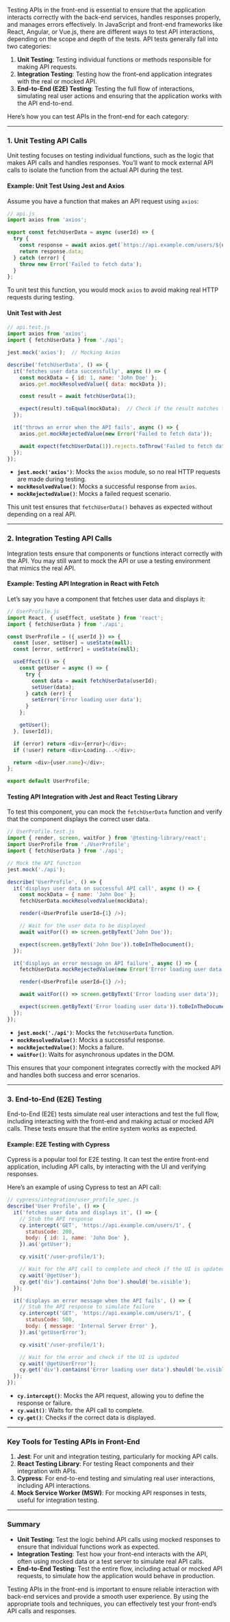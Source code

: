 Testing APIs in the front-end is essential to ensure that the application interacts correctly with the back-end services, handles responses properly, and manages errors effectively. In JavaScript and front-end frameworks like React, Angular, or Vue.js, there are different ways to test API interactions, depending on the scope and depth of the tests. API tests generally fall into two categories:

1. **Unit Testing**: Testing individual functions or methods responsible for making API requests.
2. **Integration Testing**: Testing how the front-end application integrates with the real or mocked API.
3. **End-to-End (E2E) Testing**: Testing the full flow of interactions, simulating real user actions and ensuring that the application works with the API end-to-end.

Here’s how you can test APIs in the front-end for each category:

---

### 1. **Unit Testing API Calls**

Unit testing focuses on testing individual functions, such as the logic that makes API calls and handles responses. You’ll want to mock external API calls to isolate the function from the actual API during the test.

#### Example: Unit Test Using Jest and Axios

Assume you have a function that makes an API request using `axios`:

```javascript
// api.js
import axios from 'axios';

export const fetchUserData = async (userId) => {
  try {
    const response = await axios.get(`https://api.example.com/users/${userId}`);
    return response.data;
  } catch (error) {
    throw new Error('Failed to fetch data');
  }
};
```

To unit test this function, you would mock `axios` to avoid making real HTTP requests during testing.

#### Unit Test with Jest

```javascript
// api.test.js
import axios from 'axios';
import { fetchUserData } from './api';

jest.mock('axios');  // Mocking Axios

describe('fetchUserData', () => {
  it('fetches user data successfully', async () => {
    const mockData = { id: 1, name: 'John Doe' };
    axios.get.mockResolvedValue({ data: mockData });

    const result = await fetchUserData(1);

    expect(result).toEqual(mockData);  // Check if the result matches the mock data
  });

  it('throws an error when the API fails', async () => {
    axios.get.mockRejectedValue(new Error('Failed to fetch data'));

    await expect(fetchUserData(1)).rejects.toThrow('Failed to fetch data');  // Ensure the error is thrown
  });
});
```

- **`jest.mock('axios')`**: Mocks the `axios` module, so no real HTTP requests are made during testing.
- **`mockResolvedValue()`**: Mocks a successful response from `axios`.
- **`mockRejectedValue()`**: Mocks a failed request scenario.

This unit test ensures that `fetchUserData()` behaves as expected without depending on a real API.

---

### 2. **Integration Testing API Calls**

Integration tests ensure that components or functions interact correctly with the API. You may still want to mock the API or use a testing environment that mimics the real API.

#### Example: Testing API Integration in React with Fetch

Let’s say you have a component that fetches user data and displays it:

```javascript
// UserProfile.js
import React, { useEffect, useState } from 'react';
import { fetchUserData } from './api';

const UserProfile = ({ userId }) => {
  const [user, setUser] = useState(null);
  const [error, setError] = useState(null);

  useEffect(() => {
    const getUser = async () => {
      try {
        const data = await fetchUserData(userId);
        setUser(data);
      } catch (err) {
        setError('Error loading user data');
      }
    };

    getUser();
  }, [userId]);

  if (error) return <div>{error}</div>;
  if (!user) return <div>Loading...</div>;

  return <div>{user.name}</div>;
};

export default UserProfile;
```

#### Testing API Integration with Jest and React Testing Library

To test this component, you can mock the `fetchUserData` function and verify that the component displays the correct user data.

```javascript
// UserProfile.test.js
import { render, screen, waitFor } from '@testing-library/react';
import UserProfile from './UserProfile';
import { fetchUserData } from './api';

// Mock the API function
jest.mock('./api');

describe('UserProfile', () => {
  it('displays user data on successful API call', async () => {
    const mockData = { name: 'John Doe' };
    fetchUserData.mockResolvedValue(mockData);

    render(<UserProfile userId={1} />);

    // Wait for the user data to be displayed
    await waitFor(() => screen.getByText('John Doe'));

    expect(screen.getByText('John Doe')).toBeInTheDocument();
  });

  it('displays an error message on API failure', async () => {
    fetchUserData.mockRejectedValue(new Error('Error loading user data'));

    render(<UserProfile userId={1} />);

    await waitFor(() => screen.getByText('Error loading user data'));

    expect(screen.getByText('Error loading user data')).toBeInTheDocument();
  });
});
```

- **`jest.mock('./api')`**: Mocks the `fetchUserData` function.
- **`mockResolvedValue()`**: Mocks a successful response.
- **`mockRejectedValue()`**: Mocks a failure.
- **`waitFor()`**: Waits for asynchronous updates in the DOM.

This ensures that your component integrates correctly with the mocked API and handles both success and error scenarios.

---

### 3. **End-to-End (E2E) Testing**

End-to-End (E2E) tests simulate real user interactions and test the full flow, including interacting with the front-end and making actual or mocked API calls. These tests ensure that the entire system works as expected.

#### Example: E2E Testing with Cypress

Cypress is a popular tool for E2E testing. It can test the entire front-end application, including API calls, by interacting with the UI and verifying responses.

Here’s an example of using Cypress to test an API call:

```javascript
// cypress/integration/user_profile_spec.js
describe('User Profile', () => {
  it('fetches user data and displays it', () => {
    // Stub the API response
    cy.intercept('GET', 'https://api.example.com/users/1', {
      statusCode: 200,
      body: { id: 1, name: 'John Doe' },
    }).as('getUser');

    cy.visit('/user-profile/1');

    // Wait for the API call to complete and check if the UI is updated
    cy.wait('@getUser');
    cy.get('div').contains('John Doe').should('be.visible');
  });

  it('displays an error message when the API fails', () => {
    // Stub the API response to simulate failure
    cy.intercept('GET', 'https://api.example.com/users/1', {
      statusCode: 500,
      body: { message: 'Internal Server Error' },
    }).as('getUserError');

    cy.visit('/user-profile/1');

    // Wait for the error and check if the UI is updated
    cy.wait('@getUserError');
    cy.get('div').contains('Error loading user data').should('be.visible');
  });
});
```

- **`cy.intercept()`**: Mocks the API request, allowing you to define the response or failure.
- **`cy.wait()`**: Waits for the API call to complete.
- **`cy.get()`**: Checks if the correct data is displayed.

---

### Key Tools for Testing APIs in Front-End

1. **Jest**: For unit and integration testing, particularly for mocking API calls.
2. **React Testing Library**: For testing React components and their integration with APIs.
3. **Cypress**: For end-to-end testing and simulating real user interactions, including API interactions.
4. **Mock Service Worker (MSW)**: For mocking API responses in tests, useful for integration testing.

---

### Summary

- **Unit Testing**: Test the logic behind API calls using mocked responses to ensure that individual functions work as expected.
- **Integration Testing**: Test how your front-end interacts with the API, often using mocked data or a test server to simulate real API calls.
- **End-to-End Testing**: Test the entire flow, including actual or mocked API requests, to simulate how the application would behave in production.

Testing APIs in the front-end is important to ensure reliable interaction with back-end services and provide a smooth user experience. By using the appropriate tools and techniques, you can effectively test your front-end’s API calls and responses.